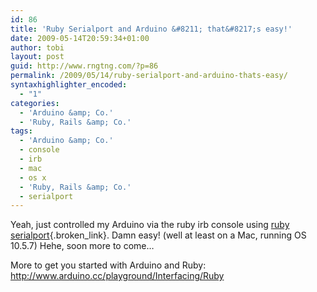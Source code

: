 ```yaml
---
id: 86
title: 'Ruby Serialport and Arduino &#8211; that&#8217;s easy!'
date: 2009-05-14T20:59:34+01:00
author: tobi
layout: post
guid: http://www.rngtng.com/?p=86
permalink: /2009/05/14/ruby-serialport-and-arduino-thats-easy/
syntaxhighlighter_encoded:
  - "1"
categories:
  - 'Arduino &amp; Co.'
  - 'Ruby, Rails &amp; Co.'
tags:
  - 'Arduino &amp; Co.'
  - console
  - irb
  - mac
  - os x
  - 'Ruby, Rails &amp; Co.'
  - serialport
---
```

Yeah, just controlled my Arduino via the ruby irb console using [ruby serialport](http://rubyforge.org/projects/ruby-serialport){.broken_link}. Damn easy! (well at least on a Mac, running OS 10.5.7) Hehe, soon more to come&#8230;

More to get you started with Arduino and Ruby:  
<http://www.arduino.cc/playground/Interfacing/Ruby>